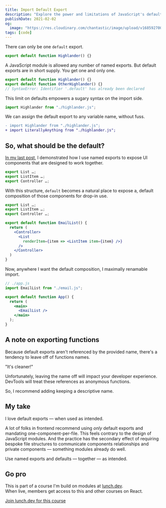 ```yaml
---
title: Import Default Export
description: "Explore the power and limitations of JavaScript's default exports and how to use them with named exports to maintain a better developer experience."
publishDate: 2021-02-02
og:
  image: "https://res.cloudinary.com/chantastic/image/upload/v1685927001/chan.dev/import-default-export.jpg"
tags: [code]
---
```


There can only be one `default` export.

```js
export default function Highlander() {}
```

A JavaScript module is allowed any number of named exports. But default exports are in short supply. You get one and only one.

```js
export default function Highlander() {}
export default function OtherHighlander() {}
// SyntaxError: Identifier '.default' has already been declared
```

This limit on defaults empowers a sugary syntax on the import side.

```js
import Highlander from "./highlander.js";
```

We can assign the default export to any variable name, without fuss.

```diff
- import Highlander from "./highlander.js";
+ import LiterallyAnything from "./highlander.js";
```

## So, what should be the default?

[In my last post](../import-all-named-exports-into-one-variable), I demonstrated how I use named exports to expose UI components that are designed to work together.

```js
export List …;
export ListItem …;
export Controller …;
```

With this structure, `default` becomes a natural place to expose a, default composition of those components for drop-in use.

```jsx
export List …;
export ListItem …;
export Controller …;

export default function EmailList() {
  return (
    <Controller>
      <List
        renderItem={item => <ListItem item={item} />}
      />
    </Controller>
  )
}
```

Now, anywhere I want the default composition, I maximally renamable import.

```jsx
// ./app.js
import EmailList from "./email.js";

export default function App() {
  return (
    <main>
      <EmailList />
    </main>
  );
}
```

## A note on exporting functions

Because default exports aren't referenced by the provided name, there's a tendency to leave off of functions names.

"It's cleaner!"

Unfortunately, leaving the name off will impact your developer experience. DevTools will treat these references as anonymous functions.

So, I recommend adding keeping a descriptive name.

## My take

I love default exports — when used as intended.

A lot of folks in frontend recommend using _only_ default exports and mandating one-component-per-file. This feels contrary to the design of JavaScript modules. And the practice has the secondary effect of requiring bespoke file structures to communicate components relationships and private components — something modules already do well.

Use named exports and defaults — together — as intended.

## Go pro

This is part of a course I'm build on modules at [lunch.dev](https://www.lunch.dev).  
When live, members get access to this and other courses on React.

<script src="https://cdn.podia.com/embeds.js" async="async"></script>
<a
href="https://www.lunch.dev/member" data-podia-embed="button" data-text="Join lunch.dev for this course">Join lunch.dev for this course</a>

